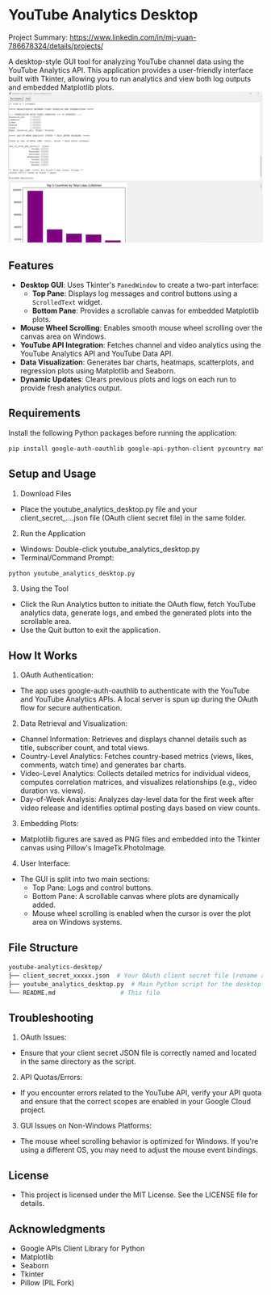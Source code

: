 # YouTube Analytics Desktop

Project Summary: https://www.linkedin.com/in/mj-yuan-786678324/details/projects/

A desktop-style GUI tool for analyzing YouTube channel data using the YouTube Analytics API. This application provides a user-friendly interface built with Tkinter, allowing you to run analytics and view both log outputs and embedded Matplotlib plots.
![Application Screenshot](screenshot.png)
## Features

- **Desktop GUI**: Uses Tkinter's `PanedWindow` to create a two-part interface:
  - **Top Pane**: Displays log messages and control buttons using a `ScrolledText` widget.
  - **Bottom Pane**: Provides a scrollable canvas for embedded Matplotlib plots.
- **Mouse Wheel Scrolling**: Enables smooth mouse wheel scrolling over the canvas area on Windows.
- **YouTube API Integration**: Fetches channel and video analytics using the YouTube Analytics API and YouTube Data API.
- **Data Visualization**: Generates bar charts, heatmaps, scatterplots, and regression plots using Matplotlib and Seaborn.
- **Dynamic Updates**: Clears previous plots and logs on each run to provide fresh analytics output.

## Requirements

Install the following Python packages before running the application:

```bash
pip install google-auth-oauthlib google-api-python-client pycountry matplotlib seaborn isodate Pillow
```

## Setup and Usage
1. Download Files
- Place the youtube_analytics_desktop.py file and your client_secret_....json file (OAuth client secret file) in the same folder.

2. Run the Application
- Windows: Double-click youtube_analytics_desktop.py
- Terminal/Command Prompt:
```bash
python youtube_analytics_desktop.py
```

3. Using the Tool
- Click the Run Analytics button to initiate the OAuth flow, fetch YouTube analytics data, generate logs, and embed the generated plots into the scrollable area.
- Use the Quit button to exit the application.

## How It Works
1. OAuth Authentication:
- The app uses google-auth-oauthlib to authenticate with the YouTube and YouTube Analytics APIs. A local server is spun up during the OAuth flow for secure authentication.

2. Data Retrieval and Visualization:
- Channel Information: Retrieves and displays channel details such as title, subscriber count, and total views.
- Country-Level Analytics: Fetches country-based metrics (views, likes, comments, watch time) and generates bar charts.
- Video-Level Analytics: Collects detailed metrics for individual videos, computes correlation matrices, and visualizes relationships (e.g., video duration vs. views).
- Day-of-Week Analysis: Analyzes day-level data for the first week after video release and identifies optimal posting days based on view counts.

3. Embedding Plots:
- Matplotlib figures are saved as PNG files and embedded into the Tkinter canvas using Pillow's ImageTk.PhotoImage.

4. User Interface:
- The GUI is split into two main sections:
  - Top Pane: Logs and control buttons.
  - Bottom Pane: A scrollable canvas where plots are dynamically added.
  - Mouse wheel scrolling is enabled when the cursor is over the plot area on Windows systems.

## File Structure
```bash
youtube-analytics-desktop/
├── client_secret_xxxxx.json  # Your OAuth client secret file (rename as needed)
├── youtube_analytics_desktop.py  # Main Python script for the desktop app
└── README.md                  # This file
```

## Troubleshooting
1. OAuth Issues:
- Ensure that your client secret JSON file is correctly named and located in the same directory as the script.

2. API Quotas/Errors:
- If you encounter errors related to the YouTube API, verify your API quota and ensure that the correct scopes are enabled in your Google Cloud project.

3. GUI Issues on Non-Windows Platforms:
- The mouse wheel scrolling behavior is optimized for Windows. If you're using a different OS, you may need to adjust the mouse event bindings.

## License
- This project is licensed under the MIT License. See the LICENSE file for details.

## Acknowledgments
- Google APIs Client Library for Python
- Matplotlib
- Seaborn
- Tkinter
- Pillow (PIL Fork)
